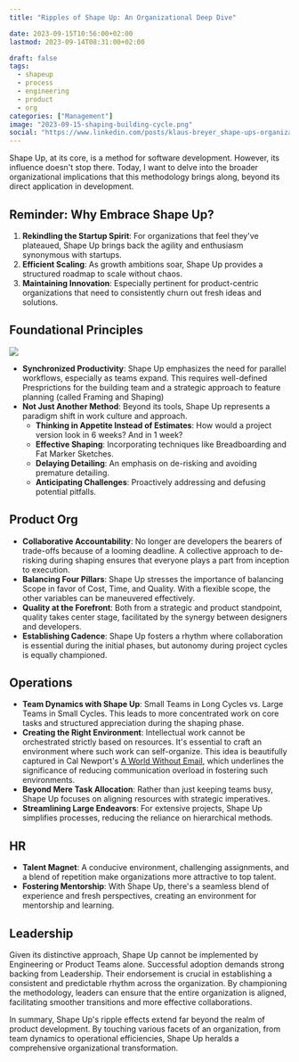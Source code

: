 ```yaml
---
title: "Ripples of Shape Up: An Organizational Deep Dive"

date: 2023-09-15T10:56:00+02:00
lastmod: 2023-09-14T08:31:00+02:00

draft: false
tags:
  - shapeup
  - process
  - engineering
  - product
  - org
categories: ["Management"]
image: "2023-09-15-shaping-building-cycle.png"
social: "https://www.linkedin.com/posts/klaus-breyer_shape-ups-organizational-impact-klaus-activity-7105845252837498880-YFVg"
---
```


Shape Up, at its core, is a method for software development. However, its influence doesn't stop there. Today, I want to delve into the broader organizational implications that this methodology brings along, beyond its direct application in development.

## Reminder: Why Embrace Shape Up?

1. **Rekindling the Startup Spirit**: For organizations that feel they've plateaued, Shape Up brings back the agility and enthusiasm synonymous with startups.
2. **Efficient Scaling**: As growth ambitions soar, Shape Up provides a structured roadmap to scale without chaos.
3. **Maintaining Innovation**: Especially pertinent for product-centric organizations that need to consistently churn out fresh ideas and solutions.

## Foundational Principles

![](2023-09-15-shaping-building-cycle.svg)

- **Synchronized Productivity**: Shape Up emphasizes the need for parallel workflows, especially as teams expand. This requires well-defined Presprictions for the building team and a strategic approach to feature planning (called Framing and Shaping)
- **Not Just Another Method**: Beyond its tools, Shape Up represents a paradigm shift in work culture and approach.
  - **Thinking in Appetite Instead of Estimates**: How would a project version look in 6 weeks? And in 1 week?
  - **Effective Shaping**: Incorporating techniques like Breadboarding and Fat Marker Sketches.
  - **Delaying Detailing**: An emphasis on de-risking and avoiding premature detailing.
  - **Anticipating Challenges**: Proactively addressing and defusing potential pitfalls.

## Product Org

- **Collaborative Accountability**: No longer are developers the bearers of trade-offs because of a looming deadline. A collective approach to de-risking during shaping ensures that everyone plays a part from inception to execution.
- **Balancing Four Pillars**: Shape Up stresses the importance of balancing Scope in favor of Cost, Time, and Quality. With a flexible scope, the other variables can be maneuvered effectively.
- **Quality at the Forefront**: Both from a strategic and product standpoint, quality takes center stage, facilitated by the synergy between designers and developers.
- **Establishing Cadence**: Shape Up fosters a rhythm where collaboration is essential during the initial phases, but autonomy during project cycles is equally championed.

## Operations

- **Team Dynamics with Shape Up**: Small Teams in Long Cycles vs. Large Teams in Small Cycles. This leads to more concentrated work on core tasks and structured appreciation during the shaping phase.
- **Creating the Right Environment**: Intellectual work cannot be orchestrated strictly based on resources. It's essential to craft an environment where such work can self-organize. This idea is beautifully captured in Cal Newport's [A World Without Email](https://amzn.to/45VA6mP), which underlines the significance of reducing communication overload in fostering such environments.
- **Beyond Mere Task Allocation**: Rather than just keeping teams busy, Shape Up focuses on aligning resources with strategic imperatives.
- **Streamlining Large Endeavors**: For extensive projects, Shape Up simplifies processes, reducing the reliance on hierarchical methods.

## HR

- **Talent Magnet**: A conducive environment, challenging assignments, and a blend of repetition make organizations more attractive to top talent.
- **Fostering Mentorship**: With Shape Up, there's a seamless blend of experience and fresh perspectives, creating an environment for mentorship and learning.

## Leadership

Given its distinctive approach, Shape Up cannot be implemented by Engineering or Product Teams alone. Successful adoption demands strong backing from Leadership. Their endorsement is crucial in establishing a consistent and predictable rhythm across the organization. By championing the methodology, leaders can ensure that the entire organization is aligned, facilitating smoother transitions and more effective collaborations.

In summary, Shape Up's ripple effects extend far beyond the realm of product development. By touching various facets of an organization, from team dynamics to operational efficiencies, Shape Up heralds a comprehensive organizational transformation.

